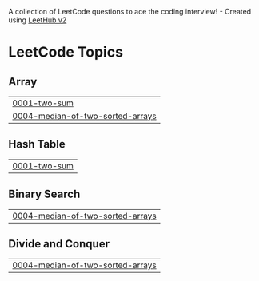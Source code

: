 A collection of LeetCode questions to ace the coding interview! - Created using [LeetHub v2](https://github.com/arunbhardwaj/LeetHub-2.0)
<!---LeetCode Topics Start-->
# LeetCode Topics
## Array
|  |
| ------- |
| [0001-two-sum](https://github.com/Ramaraj45/Leetcode-solved-problems/tree/master/0001-two-sum) |
| [0004-median-of-two-sorted-arrays](https://github.com/Ramaraj45/Leetcode-solved-problems/tree/master/0004-median-of-two-sorted-arrays) |
## Hash Table
|  |
| ------- |
| [0001-two-sum](https://github.com/Ramaraj45/Leetcode-solved-problems/tree/master/0001-two-sum) |
## Binary Search
|  |
| ------- |
| [0004-median-of-two-sorted-arrays](https://github.com/Ramaraj45/Leetcode-solved-problems/tree/master/0004-median-of-two-sorted-arrays) |
## Divide and Conquer
|  |
| ------- |
| [0004-median-of-two-sorted-arrays](https://github.com/Ramaraj45/Leetcode-solved-problems/tree/master/0004-median-of-two-sorted-arrays) |
<!---LeetCode Topics End-->